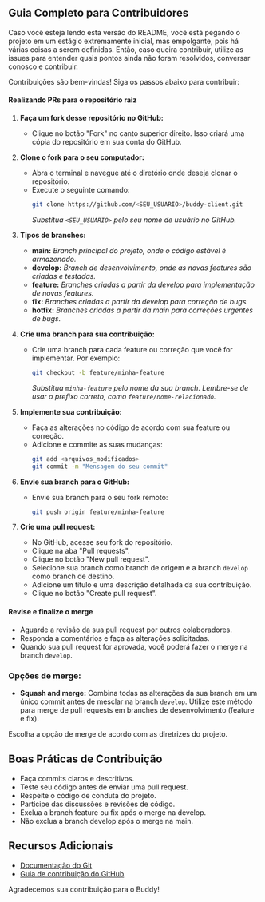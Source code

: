 ## Guia Completo para Contribuidores

Caso você esteja lendo esta versão do README, você está pegando o projeto em um estágio extremamente inicial, mas empolgante, pois há várias coisas a serem definidas. Então, caso queira contribuir, utilize as issues para entender quais pontos ainda não foram resolvidos, conversar conosco e contribuir.

Contribuições são bem-vindas! Siga os passos abaixo para contribuir:

#### Realizando PRs para o repositório raiz

1. **Faça um fork desse repositório no GitHub:**

   - Clique no botão "Fork" no canto superior direito. Isso criará uma cópia do repositório em sua conta do GitHub.

2. **Clone o fork para o seu computador:**

   - Abra o terminal e navegue até o diretório onde deseja clonar o repositório.
   - Execute o seguinte comando:
     ```bash
     git clone https://github.com/<SEU_USUARIO>/buddy-client.git
     ```
     _Substitua `<SEU_USUARIO>` pelo seu nome de usuário no GitHub._

3. **Tipos de branches:**

   - **main:** _Branch principal do projeto, onde o código estável é armazenado._
   - **develop:** _Branch de desenvolvimento, onde as novas features são criadas e testadas._
   - **feature:** _Branches criadas a partir da develop para implementação de novas features._
   - **fix:** _Branches criadas a partir da develop para correção de bugs._
   - **hotfix:** _Branches criadas a partir da main para correções urgentes de bugs._

4. **Crie uma branch para sua contribuição:**

   - Crie uma branch para cada feature ou correção que você for implementar. Por exemplo:
     ```bash
     git checkout -b feature/minha-feature
     ```
     _Substitua `minha-feature` pelo nome da sua branch. Lembre-se de usar o prefixo correto, como `feature/nome-relacionado`._

5. **Implemente sua contribuição:**

   - Faça as alterações no código de acordo com sua feature ou correção.
   - Adicione e commite as suas mudanças:
     ```bash
     git add <arquivos_modificados>
     git commit -m "Mensagem do seu commit"
     ```

6. **Envie sua branch para o GitHub:**

   - Envie sua branch para o seu fork remoto:
     ```bash
     git push origin feature/minha-feature
     ```

7. **Crie uma pull request:**
   - No GitHub, acesse seu fork do repositório.
   - Clique na aba "Pull requests".
   - Clique no botão "New pull request".
   - Selecione sua branch como branch de origem e a branch `develop` como branch de destino.
   - Adicione um título e uma descrição detalhada da sua contribuição.
   - Clique no botão "Create pull request".

#### Revise e finalize o merge

- Aguarde a revisão da sua pull request por outros colaboradores.
- Responda a comentários e faça as alterações solicitadas.
- Quando sua pull request for aprovada, você poderá fazer o merge na branch `develop`.

### Opções de merge:

- **Squash and merge:** Combina todas as alterações da sua branch em um único commit antes de mesclar na branch `develop`. Utilize este método para merge de pull requests em branches de desenvolvimento (feature e fix).

Escolha a opção de merge de acordo com as diretrizes do projeto.

## Boas Práticas de Contribuição

- Faça commits claros e descritivos.
- Teste seu código antes de enviar uma pull request.
- Respeite o código de conduta do projeto.
- Participe das discussões e revisões de código.
- Exclua a branch feature ou fix após o merge na develop.
- Não exclua a branch develop após o merge na main.

## Recursos Adicionais

- [Documentação do Git](https://git-scm.com/doc)
- [Guia de contribuição do GitHub](https://docs.github.com/en/pull-requests/collaborating-with-pull-requests/proposing-changes-to-your-work-with-pull-requests/creating-a-pull-request)

Agradecemos sua contribuição para o Buddy!
